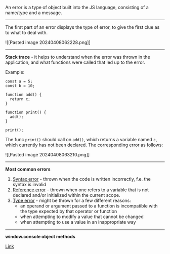 An error is a type of object built into the JS language, consisting of a name/type and a message.

---

The first part of an error displays the type of error, to give the first clue as to what to deal with.

![[Pasted image 20240408062228.png]]


--- 

**Stack trace** - it helps to understand when the error was thrown in the application, and what functions were called that led up to the error.

Example: 
```
const a = 5;
const b = 10;

function add() {
  return c;
}

function print() {
  add();
}

print();

```

The func `print()` should call on `add()`, which returns a variable named `c`, which currently has not been declared. The corresponding error as follows:

![[Pasted image 20240408063210.png]]

--- 

**Most common errors**

1.  [Syntax error](https://developer.mozilla.org/en-US/docs/Web/JavaScript/Reference/Global_Objects/SyntaxError) - thrown when the code is written incorrectly, f.e. the syntax is invalid
2.  [Reference error](https://developer.mozilla.org/en-US/docs/Web/JavaScript/Reference/Global_Objects/ReferenceError) - thrown when one refers to a variable that is not declared and/or initialized within the current scope.
3. [Type error](https://developer.mozilla.org/en-US/docs/Web/JavaScript/Reference/Global_Objects/TypeError) - might be thrown for a few different reasons: 
	- an operand or argument passed to a function is incompatible with the type expected by that operator or function
	- when attempting to modify a value that cannot be changed
	- when attempting to use a value in an inappropriate way

--- 

**window.console object methods**

[Link](https://www.w3schools.com/jsref/obj_console.asp)
